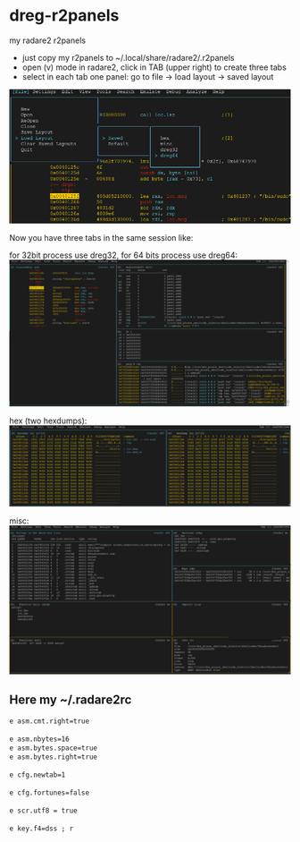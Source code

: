 # dreg-r2panels
my radare2 r2panels

* just copy my r2panels to ~/.local/share/radare2/.r2panels
* open (v)  mode in radare2, click in TAB (upper right) to create three tabs
* select in each tab one panel: go to file -> load layout -> saved layout 

![alt text](load_panel.png)

Now you have three tabs in the same session like:

for 32bit process use dreg32, for 64 bits process use dreg64:
![alt text](dreg32_64.png)

hex (two hexdumps):
![alt text](hex.png)

misc:
![alt text](misc.png)

## Here my ~/.radare2rc

```
e asm.cmt.right=true

e asm.nbytes=16
e asm.bytes.space=true
e asm.bytes.right=true

e cfg.newtab=1

e cfg.fortunes=false

e scr.utf8 = true

e key.f4=dss ; r
```
